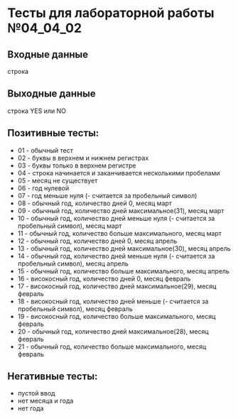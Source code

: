 # Тесты для лабораторной работы №04_04_02

## Входные данные
строка

## Выходные данные
строка YES или NO

## Позитивные тесты:
- 01 - обычный тест
- 02 - буквы в верхнем и нижнем регистрах
- 03 - буквы только в верхнем регистре
- 04 - строка начинается и заканчивается несколькими пробелами
- 05 - месяц не существует
- 06 - год нулевой
- 07 - год меньше нуля (- считается за пробельный символ)
- 08 - обычный год, количество дней 0, месяц март
- 09 - обычный год, количество дней максимальное(31), месяц март
- 10 - обычный год, количество дней меньше нуля (- считается за пробельный символ), месяц март
- 11 - обычный год, количество больше максимального, месяц март
- 12 - обычный год, количество дней 0, месяц апрель
- 13 - обычный год, количество дней максимальное(30), месяц апрель
- 14 - обычный год, количество дней меньше нуля (- считается за пробельный символ), месяц апрель
- 15 - обычный год, количество больше максимального, месяц апрель
- 16 - високосный год, количество дней 0, месяц февраль
- 17 - високосный год, количество дней максимальное(29), месяц февраль
- 18 - високосный год, количество дней меньше  (- считается за пробельный символ), месяц февраль
- 19 - високосный год, количество больше максимального, месяц февраль
- 20 - обычный год, количество дней максимальное(28), месяц февраль
- 21 - обычный год, количество больше максимального, месяц февраль

## Негативные тесты:
- пустой ввод
- нет месяца и года
- нет года
